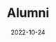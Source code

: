 ---
title: Alumni
date: 2022-10-24

type: landing

sections:
  - block: collection
    content:
      title: Former students, post-docs and staff of RLA Lab
      user_groups:
          - Alumni
      sort_by: Params.last_name
      sort_ascending: true
    design:
      view: list
      columns: '3'
      show_interests: false
      show_role: true
      show_social: true
---